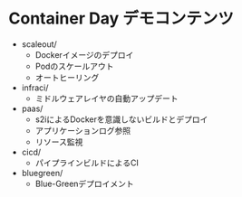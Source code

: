 # Container Day デモコンテンツ

- scaleout/
  - Dockerイメージのデプロイ
  - Podのスケールアウト
  - オートヒーリング
- infraci/
  - ミドルウェアレイヤの自動アップデート
- paas/
  - s2iによるDockerを意識しないビルドとデプロイ
  - アプリケーションログ参照
  - リソース監視
- cicd/
  - パイプラインビルドによるCI
- bluegreen/
  - Blue-Greenデプロイメント
